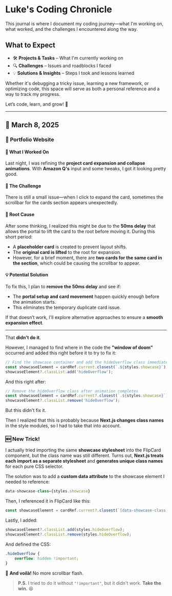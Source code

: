 # Luke's Coding Chronicle  

This journal is where I document my coding journey—what I'm working on, what worked, and the challenges I encountered along the way.  

## What to Expect  
- 🛠 **Projects & Tasks** – What I'm currently working on  
- 🔍 **Challenges** – Issues and roadblocks I faced  
- 💡 **Solutions & Insights** – Steps I took and lessons learned  

Whether it's debugging a tricky issue, learning a new framework, or optimizing code, this space will serve as both a personal reference and a way to track my progress.  

Let’s code, learn, and grow! 🚀  

---

## 📅 March 8, 2025  

### 🚀 **Portfolio Website**  

#### 🔧 What I Worked On  
Last night, I was refining the **project card expansion and collapse animations**. With **Amazon Q's** input and some tweaks, I got it looking pretty good.  

#### 🛑 The Challenge  
There is still a small issue—when I click to expand the card, sometimes the scrollbar for the cards section appears unexpectedly.  

#### 🤔 Root Cause  
After some thinking, I realized this might be due to the **50ms delay** that allows the portal to lift the card to the root before moving it. During this short period:  
- A **placeholder card** is created to prevent layout shifts.  
- The **original card is lifted** to the root for expansion.  
- However, for a brief moment, there are **two cards for the same card in the section**, which could be causing the scrollbar to appear.  

#### 💡 Potential Solution  
To fix this, I plan to **remove the 50ms delay** and see if:  
- The **portal setup and card movement** happen quickly enough before the animation starts.  
- This eliminates the temporary duplicate card issue.  

If that doesn’t work, I'll explore alternative approaches to ensure a **smooth expansion effect**.  

---

That **didn't do it**.  

However, I managed to find where in the code the **"window of doom"** occurred and added this right before it to try to fix it:  

```javascript
// Find the showcase container and add the hideOverflow class immediately
const showcaseElement = cardRef.current.closest(`.${styles.showcase}`);
showcaseElement?.classList.add('hideOverflow');
```

And this right after:

```javascript
// Remove the hideOverflow class after animation completes
const showcaseElement = cardRef.current?.closest(`.${styles.showcase}`);
showcaseElement?.classList.remove('hideOverflow');
```

But this didn't fix it.  

Then I realized that this is probably because **Next.js changes class names** in the style modules, so I had to take that into account.  

### 🆕 New Trick!  
I actually tried importing the same **showcase stylesheet** into the FlipCard component, but the class name was still different. Turns out, **Next.js treats each import as a separate stylesheet** and **generates unique class names** for each pure CSS selector.  

The solution was to add a **custom data attribute** to the showcase element I needed to reference:  

```jsx
data-showcase-class={styles.showcase}
```

Then, I referenced it in FlipCard like this:  

```javascript
const showcaseElement = cardRef.current?.closest(`[data-showcase-class]`);
```

Lastly, I added:  

```javascript
showcaseElement?.classList.add(styles.hideOverflow);
showcaseElement?.classList.remove(styles.hideOverflow);
```

And defined the CSS:  

```css
.hideOverflow {
    overflow: hidden !important;
}
```

🎉 **And voilà!** No more scrollbar flash.  

> **P.S.** I tried to do it without `"!important"`, but it didn't work. **Take the win.** 😆  


